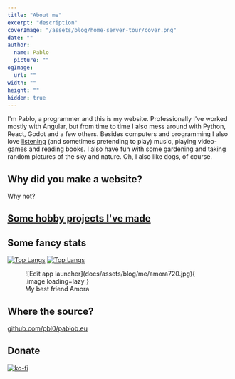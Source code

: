 ```yaml
---
title: "About me"
excerpt: "description"
coverImage: "/assets/blog/home-server-tour/cover.png"
date: ""
author:
  name: Pablo
  picture: ""
ogImage:
  url: ""
width: ""
height: ""
hidden: true
---
```


I'm Pablo, a programmer and this is my website. Professionally I've worked mostly with Angular, but from time to time I also mess around with Python, React, Godot and a few others. Besides computers and programming I also love [listening](/music) (and sometimes pretending to play) music, playing video-games and reading books. I also have fun with some gardening and taking random pictures of the sky and nature. Oh, I also like dogs, of course.

## Why did you make a website?

Why not?

## [Some hobby projects I've made](/code)

## Some fancy stats

[![Top Langs](https://github-readme-stats.vercel.app/api/top-langs?username=pbl0&hide=hack,tsql,php,swift,ruby&layout=compact&langs_count=8&theme=github_dark)](https://github.com/pbl0)
[![Top Langs](https://github-readme-stats.vercel.app/api?username=pbl0&theme=github_dark&show_icons=true&count_private=true)](https://github.com/pbl0)

<figure markdown>
  ![Edit app launcher](docs/assets/blog/me/amora720.jpg){ .image loading=lazy }
  <figcaption>My best friend Amora</figcaption>
</figure>

## Where the source?

[github.com/pbl0/pablob.eu](https://github.com/pbl0/pablob.eu)

## Donate

[![ko-fi](https://ko-fi.com/img/githubbutton_sm.svg)](https://ko-fi.com/Y8Y4HOO0V)
